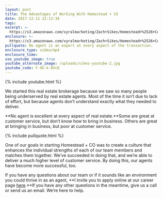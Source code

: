 ```yaml
---
layout: post
title: The Advantages of Working With Homestead + CO
date: 2017-12-11 12:13:34
tags:
excerpt: >-
  https://s3.amazonaws.com/vyralmarketing/Zach+Sikes/Homestead+%2526+Co-+The+Advantages+of+Working+With+Homestead+%2526+CO.mp4
enclosure: >-
  https://s3.amazonaws.com/vyralmarketing/Zach+Sikes/Homestead+%2526+Co-+The+Advantages+of+Working+With+Homestead+%2526+CO.mp4
pullquote: No agent is an expert at every aspect of the transaction.
enclosure_type: video/mp4
enclosure_time:
use_youtube_image: true
youtube_alternate_image: /uploads/sikes-youtube-2.jpg
youtube_code: F-9G-k-8VcQ
---
```



{% include youtube.html %}

We started this real estate brokerage because we saw so many people being underserved by real estate agents. Most of the time it isn’t due to lack of effort, but because agents don’t understand exactly what they needed to deliver.

**No agent is excellent at every aspect of real estate.**Some are great at customer service, but don’t know how to bring in business. Others are great at bringing in business, but poor at customer service.

{% include pullquote.html %}

One of our goals in starting Homestead + CO was to create a culture that enhances the individual strengths of each of our team members and matches them together. We’ve succeeded in doing that, and we’re able to deliver a much higher level of customer service. By doing this, our agents have become more successful, too.

If you have any questions about our team or if it sounds like an environment you could thrive in as an agent, **I invite you to apply online at our career page [here](https://www.homesteadrealtyco.com/careers/).**If you have any other questions in the meantime, give us a call or send us an email. We’re here to help.